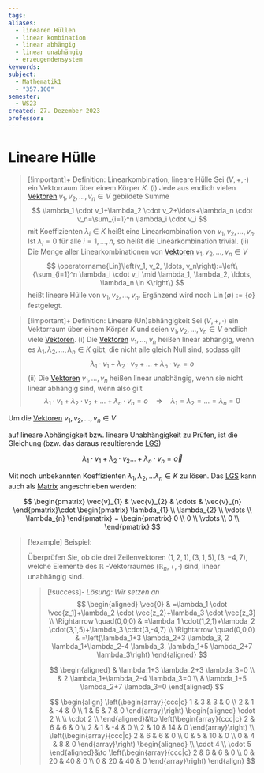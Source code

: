 ```yaml
---
tags: 
aliases:
  - linearen Hüllen
  - linear kombination
  - linear abhängig
  - linear unabhängig
  - erzeugendensystem
keywords: 
subject:
  - Mathematik1
  - "357.100"
semester:
  - WS23
created: 27. Dezember 2023
professor:
---
```

 

# Lineare Hülle

> [!important]+ Definition: Linearkombination, lineare Hülle
Sei $(V,+, \cdot)$ ein Vektorraum über einem Körper $K$.
(i) Jede aus endlich vielen [Vektoren](../mathe%20(3)/Vektor.md) $v_1, v_2, \ldots, v_n \in V$ gebildete Summe
> $$
\lambda_1 \cdot v_1+\lambda_2 \cdot v_2+\ldots+\lambda_n \cdot v_n=\sum_{i=1}^n \lambda_i \cdot v_i
> $$
> mit Koeffizienten $\lambda_i \in K$ heißt eine Linearkombination von $v_1, v_2, \ldots, v_n$. Ist $\lambda_i=0$ für alle $i=1, \ldots, n$, so heißt die Linearkombination trivial.
> (ii) Die Menge aller Linearkombinationen von [Vektoren](../mathe%20(3)/Vektor.md) $v_1, v_2, \ldots, v_n \in V$
> $$
\operatorname{Lin}\left(v_1, v_2, \ldots, v_n\right):=\left\{\sum_{i=1}^n \lambda_i \cdot v_i \mid \lambda_1, \lambda_2, \ldots, \lambda_n \in K\right\}
> $$
> heißt lineare Hülle von $v_1, v_2, \ldots, v_n$. Ergänzend wird noch $\operatorname{Lin}(\emptyset):=\{o\}$ festgelegt.

> [!important]+ Definition: Lineare (Un)abhängigkeit
> Sei $(V,+, \cdot)$ ein Vektorraum über einem Körper $K$ und seien $v_1, v_2, \ldots, v_n \in V$ endlich viele [Vektoren](../mathe%20(3)/Vektor.md).
> (i) Die [Vektoren](../mathe%20(3)/Vektor.md) $v_1, \ldots, v_n$ heißen linear abhängig, wenn es $\lambda_1, \lambda_2, \ldots, \lambda_n \in K$ gibt, die nicht alle gleich Null sind, sodass gilt
> $$
\lambda_1 \cdot v_1+\lambda_2 \cdot v_2+\ldots+\lambda_n \cdot v_n=o
> $$
> (ii) Die [Vektoren](../mathe%20(3)/Vektor.md) $v_1, \ldots, v_n$ heißen linear unabhängig, wenn sie nicht linear abhängig sind, wenn also gilt
> $$
\lambda_1 \cdot v_1+\lambda_2 \cdot v_2+\ldots+\lambda_n \cdot v_n=o \quad \Rightarrow \quad \lambda_1=\lambda_2=\ldots=\lambda_n=0
> $$

Um die [Vektoren](../mathe%20(3)/Vektor.md) $v_{1},v_{2},\dots,v_{n}\in V$

 auf lineare Abhängigkeit bzw. lineare Unabhängigkeit zu Prüfen, ist die Gleichung (bzw. das daraus resultierende [LGS](../mathe%20(3)/Lineare%20Gleichungssysteme.md))

$$
\lambda_{1}\cdot v_{1}+\lambda_{2}\cdot v_{2}\dots+\lambda_{n}\cdot v_{n}= \vec{o}
$$

Mit noch unbekannten Koeffizienten $\lambda_{1},\lambda_{2},\dots\lambda_{n}\in K$ zu lösen.
Das [LGS](../mathe%20(3)/Lineare%20Gleichungssysteme.md) kann auch als [Matrix](Matrix.md) angeschrieben werden:

$$
\begin{pmatrix}
\vec{v}_{1} & \vec{v}_{2} & \cdots  & \vec{v}_{n}
\end{pmatrix}\cdot \begin{pmatrix}
\lambda_{1} \\ \lambda_{2} \\ \vdots \\ \lambda_{n}
\end{pmatrix} = \begin{pmatrix}
0 \\ 0 \\ \vdots \\ 0 \\
\end{pmatrix}
$$

> [!example] Beispiel:
>
> Überprüfen Sie, ob die drei Zeilenvektoren $(1,2,1),(3,1,5),(3,-4,7)$, welche Elemente des $\mathbb{R}$ -Vektorraumes $\left(\mathbb{R}_n,+, \cdot\right)$ sind, linear unabhängig sind.
> 
> > [!success]- *Lösung: Wir setzen an*
> > $$
\begin{aligned}
\vec{0} & =\lambda_1 \cdot \vec{z_1}+\lambda_2 \cdot \vec{z_2}+\lambda_3 \cdot \vec{z_3} \\
\Rightarrow \quad(0,0,0) & =\lambda_1 \cdot(1,2,1)+\lambda_2 \cdot(3,1,5)+\lambda_3 \cdot(3,-4,7) \\
\Rightarrow \quad(0,0,0) & =\left(\lambda_1+3 \lambda_2+3 \lambda_3, 2 \lambda_1+\lambda_2-4 \lambda_3, \lambda_1+5 \lambda_2+7 \lambda_3\right)
\end{aligned}
> > $$
> >
> > $$
\begin{aligned}
& \lambda_1+3 \lambda_2+3 \lambda_3=0 \\
& 2 \lambda_1+\lambda_2-4 \lambda_3=0 \\
& \lambda_1+5 \lambda_2+7 \lambda_3=0
\end{aligned}
> >$$
> >
> > $$
\begin{align}
\left(\begin{array}{ccc|c}
1 & 3 & 3 & 0 \\
2 & 1 & -4 & 0 \\
1 & 5 & 7 & 0
\end{array}\right)
\begin{aligned}
\cdot 2 \\ \\ \cdot 2 \\
\end{aligned}&\to
\left(\begin{array}{ccc|c}
2 & 6 & 6 & 0 \\
2 & 1 & -4 & 0 \\
2 & 10 & 14 & 0
\end{array}\right)
\\
\left(\begin{array}{ccc|c}
2 & 6 & 6 & 0 \\
0 & 5 & 10 & 0 \\
0 & 4 & 8 & 0
\end{array}\right)
\begin{aligned}
\\ \cdot 4 \\ \cdot 5
\end{aligned}&\to
\left(\begin{array}{ccc|c}
2 & 6 & 6 & 0 \\
0 & 20 & 40 & 0 \\
0 & 20 & 40 & 0
\end{array}\right)
\end{align}
> > $$